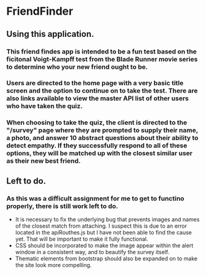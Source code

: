 # FriendFinder
## Using this application.
### This friend findes app is intended to be a fun test based on the ficitonal Voigt-Kampff test from the Blade Runner movie series to determine who your new friend ought to be.
### Users are directed to the home page with a very basic title screen and the option to continue on to take the test.  There are also links available to view the master API list of other users who have taken the quiz.
### When choosing to take the quiz, the client is directed to the "/survey" page where they are prompted to supply their name, a photo, and answer 10 abstract questions about their ability to detect empathy.  If they successfully respond to all of these options, they will be matched up with the closest similar user as their new best friend.
## Left to do.
### As this was a difficult assignment for me to get to functino properly, there is still work left to do.  
* It is necessary to fix the underlying bug that prevents images and names of the closest match from attaching.  I suspect this is due to an error located in the apiRouthes.js but I have not been able to find the cause yet.  That will be important to make it fully functional.
* CSS should be incorporated to make the image appear within the alert window in a consistent way, and to beautify the survey itself.
* Thematic elements from bootstrap should also be expanded on to make the site look more compelling.